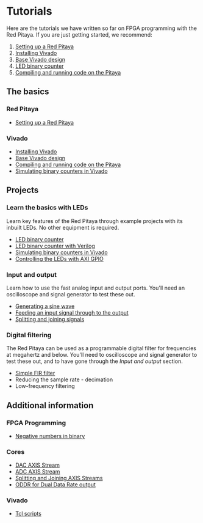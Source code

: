 # Tutorials

Here are the tutorials we have written so far on FPGA programming with the Red Pitaya. If you are just getting started, we recommend:

1. [Setting up a Red Pitaya](/Tutorials/SETUP_Connecting)
2. [Installing Vivado](/Tutorials/SETUP_InstallingVivado)
3. [Base Vivado design](/Tutorials/SETUP_BaseCode)
4. [LED binary counter](/Tutorials/PROJ_LEDCounter)
5. [Compiling and running code on the Pitaya](/Tutorials/SETUP_Compiling)

## The basics

### Red Pitaya

* [Setting up a Red Pitaya](/Tutorials/SETUP_Connecting)

### Vivado

- [Installing Vivado](/Tutorials/SETUP_InstallingVivado)
- [Base Vivado design](/Tutorials/SETUP_BaseCode)
- [Compiling and running code on the Pitaya](/Tutorials/SETUP_Compiling)
- [Simulating binary counters in Vivado](/Tutorials/PROJ_LEDSimulating)

## Projects

### Learn the basics with LEDs

Learn key features of the Red Pitaya through example projects with its inbuilt LEDs. No other equipment is required.

* [LED binary counter](/Tutorials/PROJ_LEDCounter)
* [LED binary counter with Verilog](/Tutorials/PROJ_LEDCounterVerilog)
* [Simulating binary counters in Vivado](/Tutorials/PROJ_LEDSimulating)
* [Controlling the LEDs with AXI GPIO](/Tutorials/PROJ_LEDAXI)

### Input and output

Learn how to use the fast analog input and output ports. You'll need an oscilloscope and signal generator to test these out.

* [Generating a sine wave](/Tutorials/PROJ_IOSignalGeneration)
* [Feeding an input signal through to the output](/Tutorials/PROJ_IOFeedthrough)
* [Splitting and joining signals](/Tutorials/PROJ_IOSplittingJoining)

### Digital filtering

The Red Pitaya can be used as a programmable digital filter for frequencies at megahertz and below. You'll need to oscilloscope and signal generator to test these out, and to have gone through the *Input and output* section.

* [Simple FIR filter](/Tutorials/FILTER_SimpleFIR)
* Reducing the sample rate - decimation
* Low-frequency filtering

## Additional information

### FPGA Programming

* [Negative numbers in binary](/Tutorials/FPGA_NegativeBinary)

### Cores

* [DAC AXIS Stream](/Tutorials/CORE_DAC_AXIS)
* [ADC AXIS Stream](/Tutorials/CORE_ADC_AXIS)
* [Splitting and Joining AXIS Streams](/Tutorials/CORE_SPLIT_JOIN)
* [ODDR for Dual Data Rate output](/Tutorials/CORE_ODDR)

### Vivado

- [Tcl scripts](/Tutorials/TCL_RunningTCL)
